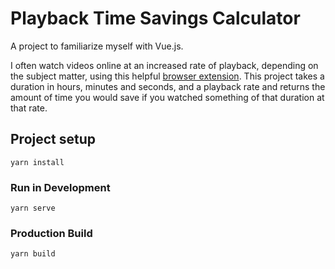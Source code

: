 # Playback Time Savings Calculator
A project to familiarize myself with Vue.js. 

I often watch videos online at an increased rate of playback, depending on the subject matter, using this helpful [browser extension]([https://chrome.google.com/webstore/detail/video-speed-controller/nffaoalbilbmmfgbnbgppjihopabppdk](https://chrome.google.com/webstore/detail/video-speed-controller/nffaoalbilbmmfgbnbgppjihopabppdk)). This project takes a duration in hours, minutes and seconds, and a playback rate and returns the amount of time you would save if you watched something of that duration at that rate.

## Project setup
```
yarn install
```

### Run in Development
```
yarn serve
```

### Production Build
```
yarn build
```